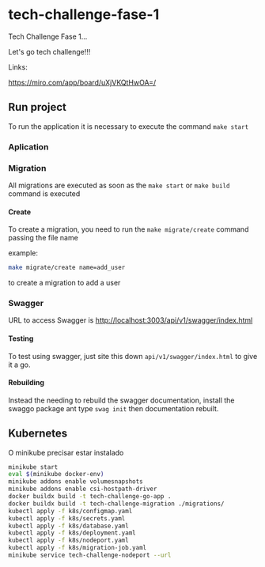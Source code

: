 # tech-challenge-fase-1

Tech Challenge Fase 1...

Let's go tech challenge!!!

Links:

<https://miro.com/app/board/uXjVKQtHwOA=/>

## Run project

To run the application it is necessary to execute the command `make start`

### Aplication

### Migration

All migrations are executed as soon as the `make start` or `make build` command is executed

#### Create

To create a migration, you need to run the `make migrate/create` command passing the file name

example:

```bash
make migrate/create name=add_user
```

to create a migration to add a user

### Swagger

URL to access Swagger is <http://localhost:3003/api/v1/swagger/index.html>

#### Testing

To test using swagger, just site this down `api/v1/swagger/index.html` to give it a go.

#### Rebuilding

Instead the needing to rebuild the swagger documentation, install the swaggo package ant type `swag init` then documentation rebuilt.

## Kubernetes

O minikube precisar estar instalado

```bash
minikube start
eval $(minikube docker-env)
minikube addons enable volumesnapshots
minikube addons enable csi-hostpath-driver
docker buildx build -t tech-challenge-go-app .
docker buildx build -t tech-challenge-migration ./migrations/
kubectl apply -f k8s/configmap.yaml
kubectl apply -f k8s/secrets.yaml
kubectl apply -f k8s/database.yaml
kubectl apply -f k8s/deployment.yaml
kubectl apply -f k8s/nodeport.yaml
kubectl apply -f k8s/migration-job.yaml
minikube service tech-challenge-nodeport --url
```
